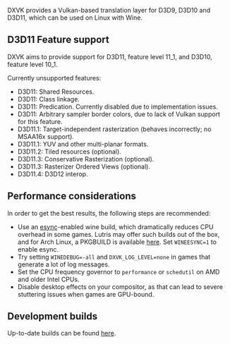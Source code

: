 DXVK provides a Vulkan-based translation layer for D3D9, D3D10 and D3D11, which can be used on Linux with Wine.

## D3D11 Feature support
DXVK aims to provide support for D3D11, feature level 11_1, and D3D10, feature level 10_1.

Currently unsupported features:
- D3D11: Shared Resources.
- D3D11: Class linkage.
- D3D11: Predication. Currently disabled due to implementation issues.
- D3D11: Arbitrary sampler border colors, due to lack of Vulkan support for this feature.
- D3D11.1: Target-independent rasterization (behaves incorrectly; no MSAA16x support).
- D3D11.1: YUV and other multi-planar formats.
- D3D11.2: Tiled resources (optional).
- D3D11.3: Conservative Rasterization (optional).
- D3D11.3: Rasterizer Ordered Views (optional).
- D3D11.4: D3D12 interop.

## Performance considerations
In order to get the best results, the following steps are recommended:
- Use an [esync](https://github.com/zfigura/wine/tree/esync)-enabled wine build, which dramatically reduces CPU overhead in some games. Lutris may offer such builds out of the box, and for Arch Linux, a PKGBUILD is available [here](https://github.com/Tk-Glitch/PKGBUILDS). Set `WINEESYNC=1` to enable esync.
- Try setting `WINEDEBUG=-all` and `DXVK_LOG_LEVEL=none` in games that generate a lot of log messages.
- Set the CPU frequency governor to `performance` or `schedutil` on AMD and older Intel CPUs.
- Disable desktop effects on your compositor, as that can lead to severe stuttering issues when games are GPU-bound.

## Development builds
Up-to-date builds can be found [here](https://github.com/doitsujin/dxvk/wiki#development-builds).